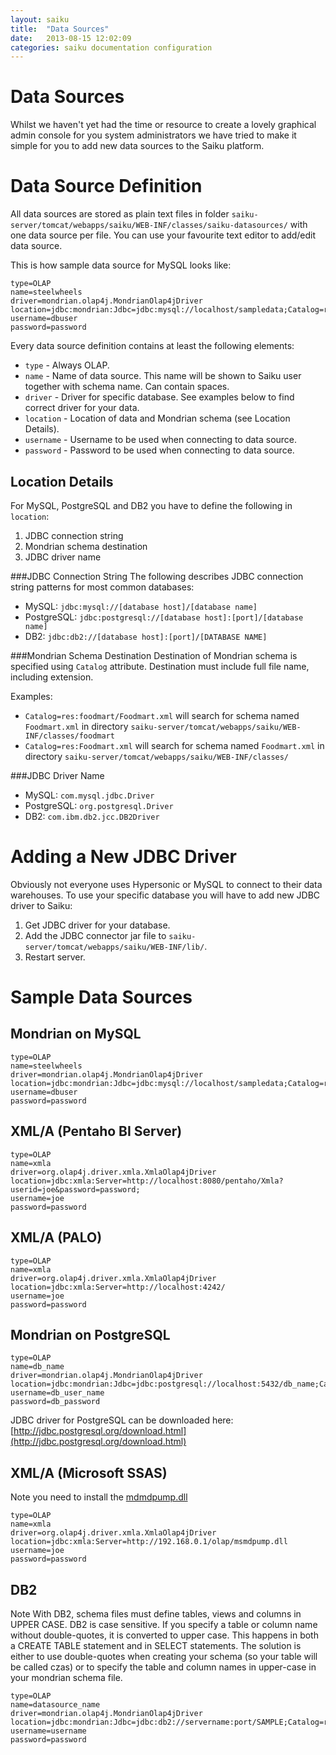 ```yaml
---
layout: saiku
title:  "Data Sources"
date:   2013-08-15 12:02:09
categories: saiku documentation configuration
---
```


Data Sources
========================

Whilst we haven't yet had the time or resource to create a lovely graphical admin console for you system administrators we have tried to make it simple for you to add new data sources to the Saiku platform.

Data Source Definition
=========================
All data sources are stored as plain text files in folder `saiku-server/tomcat/webapps/saiku/WEB-INF/classes/saiku-datasources/` with one data source per file. You can use your favourite text editor to add/edit data source.

This is how sample data source for MySQL looks like:
 
    type=OLAP
    name=steelwheels
    driver=mondrian.olap4j.MondrianOlap4jDriver
    location=jdbc:mondrian:Jdbc=jdbc:mysql://localhost/sampledata;Catalog=res:foodmart/Foodmart.xml;JdbcDrivers=com.mysql.jdbc.Driver;
    username=dbuser
    password=password

Every data source definition contains at least the following elements:

 - `type` - Always OLAP.
 - `name` - Name of data source. This name will be shown to Saiku user together with schema name. Can contain spaces.
 - `driver` - Driver for specific database. See examples below to find correct driver for your data.
 - `location` - Location of data and Mondrian schema (see Location Details).
 - `username` - Username to be used when connecting to data source.
 - `password` - Password to be used when connecting to data source.

Location Details
-----------------
For MySQL, PostgreSQL and DB2 you have to define the following in `location`:

  1. JDBC connection string
  2. Mondrian schema destination
  3. JDBC driver name 
 
###JDBC Connection String
The following describes JDBC connection string patterns for most common databases:

 - MySQL: `jdbc:mysql://[database host]/[database name]`
 - PostgreSQL: `jdbc:postgresql://[database host]:[port]/[database name]`
 - DB2: `jdbc:db2://[database host]:[port]/[DATABASE NAME]`
 
###Mondrian Schema Destination
Destination of Mondrian schema is specified using `Catalog` attribute. Destination must include full file name, including extension.

Examples:

 - `Catalog=res:foodmart/Foodmart.xml` will search for schema named `Foodmart.xml` in directory `saiku-server/tomcat/webapps/saiku/WEB-INF/classes/foodmart`
 - `Catalog=res:Foodmart.xml` will search for schema named `Foodmart.xml` in directory `saiku-server/tomcat/webapps/saiku/WEB-INF/classes/` 

###JDBC Driver Name

 - MySQL: `com.mysql.jdbc.Driver`
 - PostgreSQL: `org.postgresql.Driver`
 - DB2: `com.ibm.db2.jcc.DB2Driver`
  
 Adding a New JDBC Driver
========================

Obviously not everyone uses Hypersonic or MySQL to connect to their data warehouses. To use your specific database you will have to add new JDBC driver to Saiku:

  1. Get JDBC driver for your database.
  2. Add the JDBC connector jar file to `saiku-server/tomcat/webapps/saiku/WEB-INF/lib/`.
  3. Restart server.

Sample Data Sources
===================

Mondrian on MySQL
-----------------

    type=OLAP
    name=steelwheels
    driver=mondrian.olap4j.MondrianOlap4jDriver
    location=jdbc:mondrian:Jdbc=jdbc:mysql://localhost/sampledata;Catalog=res:foodmart/Foodmart.xml;JdbcDrivers=com.mysql.jdbc.Driver;
    username=dbuser
    password=password

XML/A (Pentaho BI Server)
-------------------------

    type=OLAP
    name=xmla
    driver=org.olap4j.driver.xmla.XmlaOlap4jDriver
    location=jdbc:xmla:Server=http://localhost:8080/pentaho/Xmla?userid=joe&password=password;
    username=joe
    password=password

XML/A (PALO)
------------

    type=OLAP
    name=xmla
    driver=org.olap4j.driver.xmla.XmlaOlap4jDriver
    location=jdbc:xmla:Server=http://localhost:4242/
    username=joe
    password=password

Mondrian on PostgreSQL
----------------------

    type=OLAP
    name=db_name
    driver=mondrian.olap4j.MondrianOlap4jDriver
    location=jdbc:mondrian:Jdbc=jdbc:postgresql://localhost:5432/db_name;Catalog=res:foodmart/Foodmart.xml;JdbcDrivers=org.postgresql.Driver;
    username=db_user_name
    password=db_password
    
JDBC driver for PostgreSQL can be downloaded here: [http://jdbc.postgresql.org/download.html](http://jdbc.postgresql.org/download.html)

XML/A (Microsoft SSAS)
----------------------

Note
you need to install the [mdmdpump.dll](http://technet.microsoft.com/en-us/library/cc917711.aspx)

    type=OLAP
    name=xmla
    driver=org.olap4j.driver.xmla.XmlaOlap4jDriver
    location=jdbc:xmla:Server=http://192.168.0.1/olap/msmdpump.dll
    username=joe
    password=password

DB2
---

Note
With DB2, schema files must define tables, views and columns in UPPER CASE. DB2 is case sensitive. If you specify a table or column name without double-quotes, it is converted to upper case. This happens in both a CREATE TABLE statement and in SELECT statements. The solution is either to use double-quotes when creating your schema (so your table will be called czas) or to specify the table and column names in upper-case in your mondrian schema file.

    type=OLAP
    name=datasource_name
    driver=mondrian.olap4j.MondrianOlap4jDriver
    location=jdbc:mondrian:Jdbc=jdbc:db2://servername:port/SAMPLE;Catalog=res:foodmart/Foodmart.xml;JdbcDrivers=com.ibm.db2.jcc.DB2Driver;
    username=username
    password=password
    
    
    